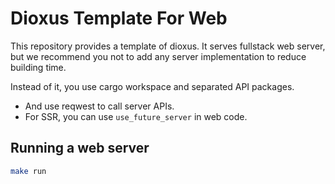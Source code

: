 # Dioxus Template For Web

This repository provides a template of dioxus.
It serves fullstack web server, but we recommend you not to add any server implementation to reduce building time.

Instead of it, you use cargo workspace and separated API packages.

- And use reqwest to call server APIs.
- For SSR, you can use `use_future_server` in web code.

## Running a web server

```bash
make run
```
